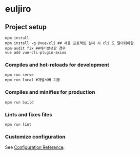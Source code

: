 # euljiro

## Project setup
```
npm install
npm install -g @vue/cli ## 처음 프로젝트 설치 시 cli 도 깔아줘야함.
npm audit fix ##에러발생할 경우 
vue add vue-cli-plugin-axios
```

### Compiles and hot-reloads for development
```
npm run serve
npm run local #개발서버 기동
```

### Compiles and minifies for production
```
npm run build
```

### Lints and fixes files
```
npm run lint
```

### Customize configuration
See [Configuration Reference](https://cli.vuejs.org/config/).
